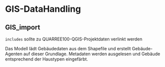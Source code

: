 # GIS-DataHandling

## GIS_import

`includes` sollte zu QUARREE100-QGIS-Projektdaten verlinkt werden

Das Modell lädt Gebäudedaten aus dem Shapefile und erstellt Gebäude-Agenten auf dieser Grundlage. Metadaten werden ausgelesen und Gebäude entsprechend der Haustypen eingefärbt.